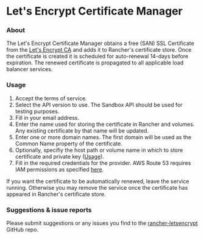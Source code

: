 # Let's Encrypt Certificate Manager
### About
The Let's Encrypt Certificate Manager obtains a free (SAN) SSL Certificate from the [Let's Encrypt CA](https://letsencrypt.org/) and adds it to Rancher's certificate store. Once the certificate is created it is scheduled for auto-renewal 14-days before expiration. The renewed certificate is propagated to all applicable load balancer services.
     
### Usage
 1. Accept the terms of service.
 2. Select the API version to use. The Sandbox API should be used for testing purposes.
 3. Fill in your email address.
 4. Enter the name used for storing the certificate in Rancher and volumes. Any existing certificate by that name will be updated.
 5. Enter one or more domain names. The first domain will be used as the Common Name property of the certificate.
 6. Optionally, specifiy the host path or volume name in which to store certificate and private key ([Usage](https://github.com/vxcontrol/rancher-letsencrypt#accessing-certificates-and-private-keys-from-other-services)).
 7. Fill in the required credentials for the provider. AWS Route 53 requires IAM permissions as specified [here](https://github.com/vxcontrol/rancher-letsencrypt#aws-route-53).

If you want the certificate to be automatically renewed, leave the service running. Otherwise you may remove the service once the certificate has appeared in Rancher's certificate store.
    
### Suggestions & issue reports
Please submit suggestions or any issues you find to the [rancher-letsencrypt](https://github.com/vxcontrol/rancher-letsencrypt) GitHub repo.
